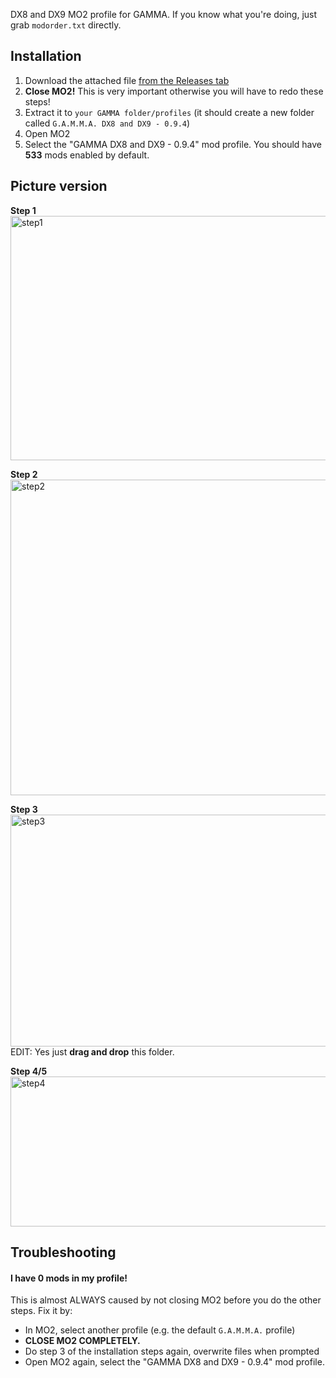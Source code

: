 DX8 and DX9 MO2 profile for GAMMA. If you know what you're doing, just grab `modorder.txt` directly.

## Installation
1. Download the attached file [from the Releases tab](https://github.com/veerserif/gamma-dx8-and-dx9/releases)
2. **Close MO2!** This is very important otherwise you will have to redo these steps!
3. Extract it to `your GAMMA folder/profiles` (it should create a new folder called `G.A.M.M.A. DX8 and DX9 - 0.9.4`)
4. Open MO2
5.  Select the "GAMMA DX8 and DX9 - 0.9.4" mod profile. You should have **533** mods enabled by default.

## Picture version

**Step 1**<br/>
<img width="625" height="391" alt="step1" src="https://github.com/user-attachments/assets/136209e0-051d-4e04-9d2b-b8554eea1c3e" />

**Step 2**<br/>
<img width="643" height="505" alt="step2" src="https://github.com/user-attachments/assets/4ba7165b-f202-4d03-96b7-285b8a891c94" />

**Step 3**<br/>
<img width="771" height="371" alt="step3" src="https://github.com/user-attachments/assets/0cf147ef-ca8c-46a1-8099-4c92d011c746" />
EDIT: Yes just **drag and drop** this folder. <!--fml-->

**Step 4/5**<br/>
<img width="573" height="240" alt="step4" src="https://github.com/user-attachments/assets/271e806f-21aa-462b-a839-20250cff9ce6" />

## Troubleshooting

#### I have 0 mods in my profile!
This is almost ALWAYS caused by not closing MO2 before you do the other steps. Fix it by:
- In MO2, select another profile (e.g. the default `G.A.M.M.A.` profile)
- **CLOSE MO2 COMPLETELY.**
- Do step 3 of the installation steps again, overwrite files when prompted
- Open MO2 again, select the "GAMMA DX8 and DX9 - 0.9.4" mod profile.
